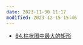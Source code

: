 ```yaml
---
date: 2023-11-30 11:17
modified: 2023-12-15 15:46
---
```

- [84.柱状图中最大的矩形](https://leetcode.cn/problems/largest-rectangle-in-histogram/)
